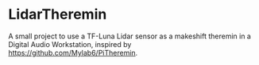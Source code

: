 # LidarTheremin
A small project to use a TF-Luna Lidar sensor as a makeshift theremin in a Digital Audio Workstation, inspired by https://github.com/Mylab6/PiTheremin. 

